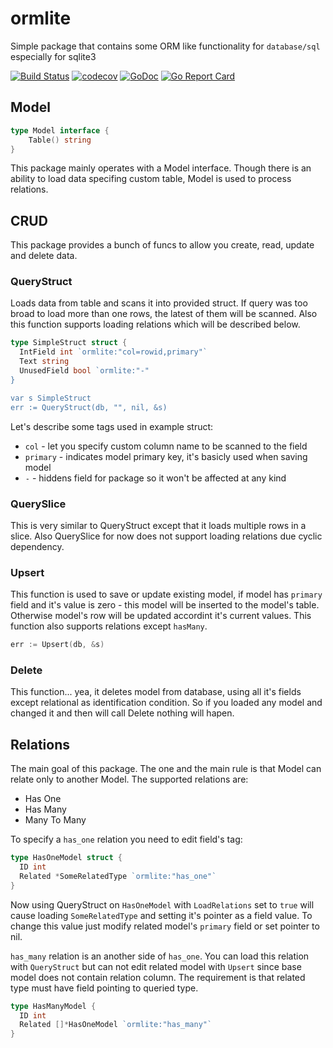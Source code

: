 # ormlite
Simple package that contains some ORM like functionality for `database/sql` especially for sqlite3

[![Build Status](https://travis-ci.org/pupizoid/ormlite.svg?branch=master)](https://travis-ci.org/pupizoid/ormlite)
[![codecov](https://codecov.io/gh/pupizoid/ormlite/branch/master/graph/badge.svg)](https://codecov.io/gh/pupizoid/ormlite)
[![GoDoc](https://godoc.org/github.com/pupizoid/ormlite?status.svg)](https://godoc.org/github.com/pupizoid/ormlite)
[![Go Report Card](https://goreportcard.com/badge/github.com/pupizoid/ormlite)](https://goreportcard.com/report/github.com/pupizoid/ormlite)

## Model
```go
type Model interface {
    Table() string
}
```
This package mainly operates with a Model interface. Though there is an ability to load data specifing custom table, Model is used to process relations. 

## CRUD
This package provides a bunch of funcs to allow you create, read, update and delete data.
  
### QueryStruct
Loads data from table and scans it into provided struct. If query was too broad to load more than one rows, the latest of them will be scanned. Also this function supports loading relations which will be described below.

```go
type SimpleStruct struct {
  IntField int `ormlite:"col=rowid,primary"`
  Text string
  UnusedField bool `ormlite:"-"
}

var s SimpleStruct
err := QueryStruct(db, "", nil, &s)
```

Let's describe some tags used in example struct:
- `col` - let you specify custom column name to be scanned to the field
- `primary` - indicates model primary key, it's basicly used when saving model
- `-` - hiddens field for package so it won't be affected at any kind

### QuerySlice
This is very similar to QueryStruct except that it loads multiple rows in a slice. Also QuerySlice for now does not support loading relations due cyclic dependency.

### Upsert
This function is used to save or update existing model, if model has `primary` field and it's value is zero - this model will be inserted to the model's table. Otherwise model's row will be updated accordint it's current values. This function also supports relations except `hasMany`.
```go
err := Upsert(db, &s)
```
### Delete
This function... yea, it deletes model from database, using all it's fields except relational as identification condition. So if you loaded any model and changed it and then will call Delete nothing will hapen.

## Relations

The main goal of this package. The one and the main rule is that Model can relate only to another Model. The supported relations are:

- Has One
- Has Many
- Many To Many

To specify a `has_one` relation you need to edit field's tag:
```go 
type HasOneModel struct {
  ID int 
  Related *SomeRelatedType `ormlite:"has_one"`
}
```
Now using QueryStruct on `HasOneModel` with `LoadRelations` set to `true` will cause loading `SomeRelatedType` and setting it's pointer as a field value. To change this value just modify related model's `primary` field or set pointer to nil.

`has_many` relation is an another side of `has_one`. You can load this relation with `QueryStruct` but can not edit related model with `Upsert` since base model does not contain relation column. The requirement is that related type must have field pointing to queried type.
```go
type HasManyModel {
  ID int 
  Related []*HasOneModel `ormlite:"has_many"`
}
```

